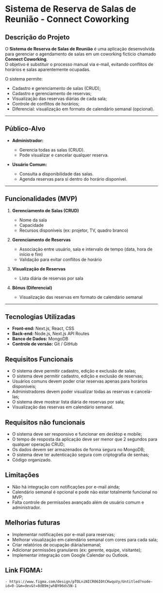 # Sistema de Reserva de Salas de Reunião - Connect Coworking

##  Descrição do Projeto
O **Sistema de Reserva de Salas de Reunião** é uma aplicação desenvolvida para gerenciar o agendamento de salas em um coworking fictício chamado **Connect Coworking**.  
O objetivo é substituir o processo manual via e-mail, evitando conflitos de horários e salas aparentemente ocupadas.  

O sistema permite:
- Cadastro e gerenciamento de salas (CRUD);
- Cadastro e gerenciamento de reservas;
- Visualização das reservas diárias de cada sala;
- Controle de conflitos de horários;
- Diferencial: visualização em formato de calendário semanal (opcional).

---

##  Público-Alvo
- **Administrador:**  
  - Gerencia todas as salas (CRUD).  
  - Pode visualizar e cancelar qualquer reserva.  

- **Usuário Comum:**  
  - Consulta a disponibilidade das salas.  
  - Agenda reservas para si dentro do horário disponível.

---

##  Funcionalidades (MVP)
1. **Gerenciamento de Salas (CRUD)**  
   - Nome da sala  
   - Capacidade  
   - Recursos disponíveis (ex: projetor, TV, quadro branco)  

2. **Gerenciamento de Reservas**  
   - Associação entre usuário, sala e intervalo de tempo (data, hora de início e fim)  
   - Validação para evitar conflitos de horário  

3. **Visualização de Reservas**  
   - Lista diária de reservas por sala  

4. **Bônus (Diferencial)**  
   - Visualização das reservas em formato de calendário semanal

---

##  Tecnologias Utilizadas
- **Front-end:** Next.js, React, CSS  
- **Back-end:** Node.js, Next.js API Routes  
- **Banco de Dados:** MongoDB  
- **Controle de versão:** Git / GitHub  

## Requisitos Funcionais
- O sistema deve permitir cadastro, edição e exclusão de salas;
- O sistema deve permitir cadastro, edição e exclusão de reservas;
- Usuários comuns devem poder criar reservas apenas para horários disponíveis;
- Administradores devem poder visualizar todas as reservas e cancelá-las;
- O sistema deve mostrar lista diária de reservas por sala;
- Visualização das reservas em calendário semanal.

## Requisitos não funcionais
- O sistema deve ser responsivo e funcionar em desktop e mobile;
- O tempo de resposta da aplicação deve ser menor que 2 segundos para qualquer operação CRUD;
- Os dados devem ser armazenados de forma segura no MongoDB;
- O sistema deve ter autenticação segura com criptografia de senhas;
- Código organizado.

## Limitações
- Não há integração com notificações por e-mail ainda;
- Calendário semanal é opcional e pode não estar totalmente funcional no MVP;
- Falta controle de permissões avançado além de usuário comum e administrador.

## Melhorias futuras
- Implementar notificações por e-mail para reservas;
- Melhorar visualização em calendário semanal com cores para cada sala;
- Criar relatórios de ocupação diária/semanal;
- Adicionar permissões granulares (ex: gerente, equipe, visitante);
- Implementar integração com Google Calendar ou Outlook.

## Link FIGMA:
    - https://www.figma.com/design/pTOLniNICR06IOtCKwquVy/Untitled?node-id=0-1&m=dev&t=8dB9mjwhBY06ds5N-1
    


